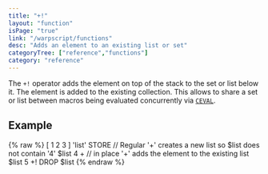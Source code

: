 ```yaml
---
title: "+!"
layout: "function"
isPage: "true"
link: "/warpscript/functions"
desc: "Adds an element to an existing list or set"
categoryTree: ["reference","functions"]
category: "reference"
---
```

 

The `+!` operator adds the element on top of the stack to the set or list below it. The element is added to the existing collection. This allows to share a set or list between macros being evaluated concurrently via [`CEVAL`]({{site.baseurl}}/reference/functions/function_CEVAL).

## Example ##

{% raw %}
<warp10-warpscript-widget backend="{{backend}}"  exec-endpoint="{{execEndpoint}}">[ 1 2 3 ]
'list' STORE
// Regular '+' creates a new list so $list does not contain '4'
$list 4 + 
// in place '+' adds the element to the existing list
$list 5 +! DROP $list
</warp10-warpscript-widget>
{% endraw %}    
